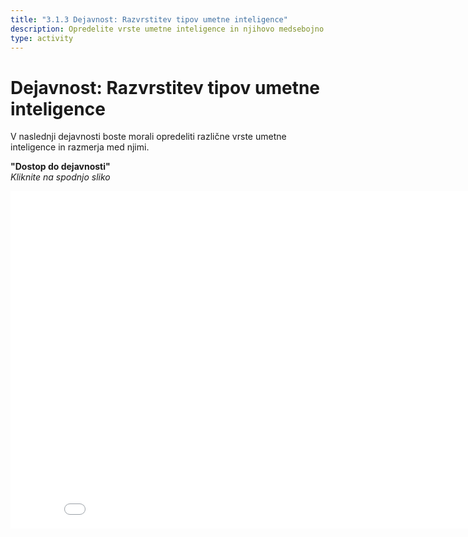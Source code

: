 ```yaml
---
title: "3.1.3 Dejavnost: Razvrstitev tipov umetne inteligence"
description: Opredelite vrste umetne inteligence in njihovo medsebojno povezanost.
type: activity
---
```


# Dejavnost: Razvrstitev tipov umetne inteligence  

V naslednji dejavnosti boste morali opredeliti različne vrste umetne inteligence in razmerja med njimi.

**"Dostop do dejavnosti"**  
_Kliknite na spodnjo sliko_

<center><iframe width="860" height="540" src="3-1-3a-activity-what-type-of-ai/3-1-3a-AI-types-relations-SI.html" frameborder="0" allowfullscreen></iframe></center>
